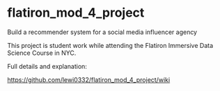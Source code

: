 # flatiron_mod_4_project
Build a recommender system for a social media influencer agency


This project is student work while attending the Flatiron Immersive Data Science Course in NYC. 

Full details and explanation: 

https://github.com/lewi0332/flatiron_mod_4_project/wiki

